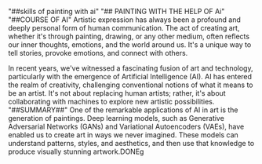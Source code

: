 "##skills of painting with ai"
"## PAINTING WITH THE HELP OF Ai"
"##COURSE OF AI"
Artistic expression has always been a profound and deeply personal form of human communication. The act of creating art, whether it's through painting, drawing, or any other medium, often reflects our inner thoughts, emotions, and the world around us. It's a unique way to tell stories, provoke emotions, and connect with others.

In recent years, we've witnessed a fascinating fusion of art and technology, particularly with the emergence of Artificial Intelligence (AI). AI has entered the realm of creativity, challenging conventional notions of what it means to be an artist. It's not about replacing human artists; rather, it's about collaborating with machines to explore new artistic possibilities.
"##SUMMARY##"
One of the remarkable applications of AI in art is the generation of paintings. Deep learning models, such as Generative Adversarial Networks (GANs) and Variational Autoencoders (VAEs), have enabled us to create art in ways we never imagined. These models can understand patterns, styles, and aesthetics, and then use that knowledge to produce visually stunning artwork.DONEg
